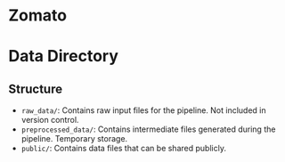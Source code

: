 # Zomato

# Data Directory

## Structure
- `raw_data/`: Contains raw input files for the pipeline. Not included in version control.
- `preprocessed_data/`: Contains intermediate files generated during the pipeline. Temporary storage.
- `public/`: Contains data files that can be shared publicly.